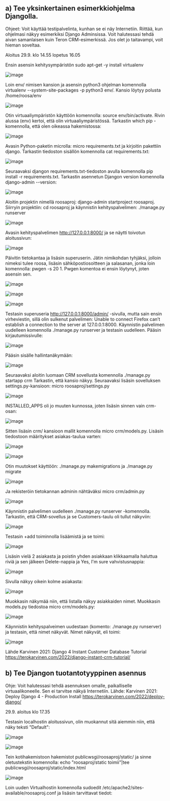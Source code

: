 ## a) Tee yksinkertainen esimerkkiohjelma Djangolla.
Ohjeet:
Voit käyttää testipalvelinta, kunhan se ei näy Internetiin.
Riittää, kun ohjelmasi näkyy esimerkiksi Django Adminsissa.
Voit halutessasi tehdä aivan samanlaisen kuin Teron CRM-esimerkissä. Jos olet jo taitavampi, voit hieman soveltaa.

Aloitus 29.9. klo 14.55 lopetus 16.05

Ensin asensin kehitysympäristön sudo apt-get -y install virtualenv 

![image](https://github.com/user-attachments/assets/808c3f04-8b3b-4d99-994e-859a8d94949b)

Loin env/ nimisen kansion ja asensin python3 ohjelman komennolla virtualenv --system-site-packages -p python3 env/.
Kansio löytyy polusta /home/roosa/env 

![image](https://github.com/user-attachments/assets/0044479c-38fe-4340-b9b1-4ca11caa391e)

Otin virtuaaliympäristön käyttöön komennolla: source env/bin/activate.
Rivin alussa (env) kertoi, että olin virtuaaliympäristössä. 
Tarkastin which pip -komennolla, että olen oikeassa hakemistossa:

![image](https://github.com/user-attachments/assets/ea2b0577-eefb-4f73-a319-7d532cf908bc)

Avasin Python-paketin microlla: micro requirements.txt ja kirjoitin pakettiin django. Tarkastin tiedoston sisällön komennolla cat requirements.txt:

![image](https://github.com/user-attachments/assets/3d0f115b-6754-4807-bc8b-f0f7932b09a3)

Seuraavaksi djangon requirements.txt-tiedoston avulla komennolla pip install -r requirements.txt. Tarkastin asennetun Djangon version komennolla django-admin --version:

![image](https://github.com/user-attachments/assets/bb6d743b-a04b-4c82-9c08-dd470161909f)

Aloitin projektin nimellä roosaproj: django-admin startproject roosaproj.
Siirryin projektiin: cd roosaproj ja käynnistin kehityspalvelimen: ./manage.py runserver

![image](https://github.com/user-attachments/assets/6c131bae-7c3e-49cb-86d5-721d821a8f58)

Avasin kehityspalvelimen http://127.0.0.1:8000/ ja se näytti toivotun aloitussivun: 

![image](https://github.com/user-attachments/assets/32920100-8832-4684-8359-1e8d4f721a84)

Päivitin tietokantaa ja lisäsin superuserin. Jätin nimikohdan tyhjäksi, jolloin nimeksi tulee roosa, lisäsin sähköpostiosoitteen ja salasanan, jonka loin komennolla: pwgen -s 20 1. Pwgen komentoa ei ensin löytynyt, joten asensin sen.

![image](https://github.com/user-attachments/assets/3b6fa477-a4c1-48b3-9478-4a85078cc9b1)

![image](https://github.com/user-attachments/assets/da0d4326-a29f-451b-8039-f631fc253785)

![image](https://github.com/user-attachments/assets/47c076d2-651b-47f2-9b1c-25614b704353)

Testasin superuseria http://127.0.0.1:8000/admin/ -sivulla, mutta sain ensin virheviestin, sillä olin sulkenut palvelimen: Unable to connect Firefox can’t establish a connection to the server at 127.0.0.1:8000. Käynnistin palvelimen uudelleen komennolla ./manage.py runserver ja testasin uudelleen. Pääsin kirjautumissivulle: 

![image](https://github.com/user-attachments/assets/f95511cf-a9d2-4f36-9bb2-e998b8ff3dff)

Pääsin sisälle hallintanäkymään: 

![image](https://github.com/user-attachments/assets/92eae48e-a4c5-406a-ace0-f974491a2c29)

Seuraavaksi aloitin luomaan CRM sovellusta komennolla  ./manage.py startapp crm
Tarkastin, että kansio näkyy. Seuraavaksi lisäsin sovelluksen settings.py-kansioon: micro roosaproj/settings.py

![image](https://github.com/user-attachments/assets/8210ae52-7551-403e-8521-dc1413381fef)

INSTALLED_APPS oli jo muuten kunnossa, joten lisäsin sinnen vain crm-osan:

![image](https://github.com/user-attachments/assets/d724a8eb-187d-48ee-be3f-a64c7cdd9318)

Sitten lisäsin crm/ kansioon mallit komennolla micro crm/models.py. Lisäsin tiedostoon määritykset asiakas-taulua varten:

![image](https://github.com/user-attachments/assets/774f6d43-da91-42e0-ad31-81c887843ba9)

![image](https://github.com/user-attachments/assets/f3e1921a-e84c-4c93-9f2f-ae02ca764cdd)

Otin muutokset käyttöön: ./manage.py makemigrations ja ./manage.py migrate 

![image](https://github.com/user-attachments/assets/2ee43ca4-7ad2-468a-a55d-5237e65e0f6c)

Ja rekisteröin tietokannan adminin nähtäväksi micro crm/admin.py 

![image](https://github.com/user-attachments/assets/87b1f3df-57df-4342-8837-d78ce0dd8e57)

Käynnistin palvelimen uudelleen ./manage.py runserver -komennolla. Tarkastin, että CRM-sovellus ja se Customers-taulu oli tullut näkyviin:

![image](https://github.com/user-attachments/assets/3b81b9bd-1e11-4a99-b686-69d39cf6a802)

Testasin +add toiminnolla lisäämistä ja se toimi:

![image](https://github.com/user-attachments/assets/5c7dde8e-fa15-4ab2-acdd-2ccb710cb89c)

Lisäsin vielä 2 asiakasta ja poistin yhden asiakkaan klikkaamalla haluttua riviä ja sen jälkeen Delete-nappia ja Yes, I'm sure vahvistusnappia:

![image](https://github.com/user-attachments/assets/0f7a0efb-e219-4389-80eb-1d78664439b4)

Sivulla näkyy oikein kolme asiakasta: 

![image](https://github.com/user-attachments/assets/bbab8920-cc23-4be7-8524-23cc2f8a8509)

Muokkasin näkymää niin, että listalla näkyy asiakkaiden nimet. Muokkasin models.py tiedostoa micro crm/models.py:

![image](https://github.com/user-attachments/assets/fcf9cb38-301a-4570-a7e4-db7aedd54523)

Käynnistin kehityspalveimen uudestaan (komento: ./manage.py runserver)  ja testasin, että nimet näkyvät. Nimet näkyvät, eli toimi: 

![image](https://github.com/user-attachments/assets/32f6f69e-2a25-4bb1-909d-e0db63266bf5)




Lähde Karvinen 2021: Django 4 Instant Customer Database Tutorial https://terokarvinen.com/2022/django-instant-crm-tutorial/ 

## b) Tee Djangon tuotantotyyppinen asennus
Ohje: Voit halutessasi tehdä asennuksen omalle, paikalliselle virtuaalikoneelle. Sen ei tarvitse näkyä Internetiin.
Lähde: Karvinen 2021: Deploy Django 4 - Production Install https://terokarvinen.com/2022/deploy-django/ 

29.9. aloitus klo 17.35

Testasin localhostin aloitussivun, olin muokannut sitä aiemmin niin, että näky teksti "Default":

![image](https://github.com/user-attachments/assets/1698d3d8-9910-4446-91dd-9cfc2edfeaa4)

![image](https://github.com/user-attachments/assets/ea081afe-fca1-4a3a-bf15-9680ca915279)

Tein kotihakemistoon hakemistot publicwsgi/roosaproj/static/ ja sinne oletustekstin komennolla: 
echo "roosaproj/static toimii"|tee publicwsgi/roosaproj/static/index.html

![image](https://github.com/user-attachments/assets/41e4d2e6-09cc-4db6-b4ff-d4f5efad5b5b)

Loin uuden Virtualhostin komennolla sudoedit /etc/apache2/sites-available/roosaproj.conf ja lisäsin tarvittavat tiedot:












